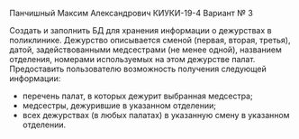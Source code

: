 Панчишный Максим Александрович КИУКИ-19-4 Вариант № 3

Создать и заполнить БД для хранения информации о дежурствах в поликлинике. Дежурство описывается сменой (первая, вторая, третья), датой, задействованными медсестрами (не менее одной), названием отделения, номерами используемых на этом дежурстве палат.
Предоставить пользователю возможность получения следующей информации:
- перечень палат, в которых дежурит выбранная медсестра;
- медсестры, дежурившие в указанном отделении;
- всех дежурствах (в любых палатах) в указанную смену в указанном отделении.